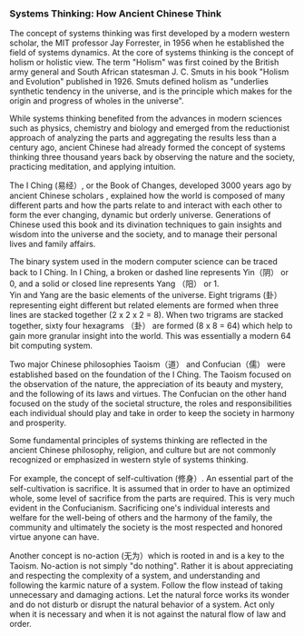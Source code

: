 ### Systems Thinking: How Ancient Chinese Think
The concept of systems thinking was first developed by a modern western scholar, the MIT professor Jay Forrester, in 1956 when he established the field of systems dynamics. 
At the core of systems thinking is the concept of holism or holistic view. 
The term "Holism" was first coined by the British army general and South African statesman J. C. Smuts  in his book "Holism and Evolution" published in 1926. 
Smuts defined holism as "underlies synthetic tendency in the universe, and is the principle which makes for the origin and progress of wholes in the universe".

While systems thinking benefited from the advances in modern sciences such as physics, chemistry and biology and emerged 
from the reductionist approach of analyzing the parts and aggregating the results less than a century ago, ancient Chinese 
had already formed the concept of systems thinking three thousand years back by observing the nature and the society, practicing meditation, and applying intuition.


The I Ching (易经）, or the Book of Changes, developed 3000 years ago by ancient Chinese scholars , 
explained how the world is composed of many different parts and how the parts relate to and interact with each other to form the ever changing, 
dynamic but orderly universe. Generations of Chinese used this book and its divination techniques to gain insights and 
wisdom into the universe and the society, and to manage their personal lives and family affairs.

The binary system used in the modern computer science can be traced back to I Ching. In I Ching, 
a broken or dashed line represents Yin（阴） or 0, and a solid or closed line represents Yang （阳） or 1.  
Yin and Yang are the basic elements of the universe. Eight trigrams (卦） representing eight different but related elements 
are formed when three lines are stacked together (2 x 2 x 2 = 8). When two trigrams are stacked together, sixty four hexagrams （卦）
are formed (8 x 8 = 64) which help to gain more granular insight into the world. This was essentially a modern 64 bit computing system.

Two major Chinese philosophies Taoism（道） and Confucian（儒） were established based on the foundation of the I Ching. 
The Taoism focused on the observation of the nature, the appreciation of its beauty and mystery, and the following of its laws and virtues. 
The Confucian on the other hand focused on the study of  the societal structure, the roles and 
responsibilities each individual should play and take in order to keep the society in harmony and prosperity.

Some fundamental principles of systems thinking are reflected in the ancient Chinese philosophy, religion, 
and culture but are not commonly recognized or emphasized  in western style of systems thinking.

For example, the concept of self-cultivation (修身）. An essential part of the self-cultivation is sacrifice. 
It is assumed that in order to have an optimized whole, some level of sacrifice from the parts are required. 
This is very much evident in the Confucianism. Sacrificing one's individual interests and 
welfare for the well-being of others and the harmony of the family, the community and ultimately 
the society is the most respected and honored virtue anyone can have.

Another concept is no-action (无为）which is rooted in and is a key to the Taoism. No-action is not simply "do nothing". 
Rather it is about appreciating and respecting the complexity of a system, and understanding and following the karmic nature of a system. 
Follow the flow instead of taking unnecessary and damaging actions. Let the natural force works its wonder 
and do not disturb or disrupt the natural behavior of a system. Act only when it is necessary and when it is not against the natural flow of law and order.
